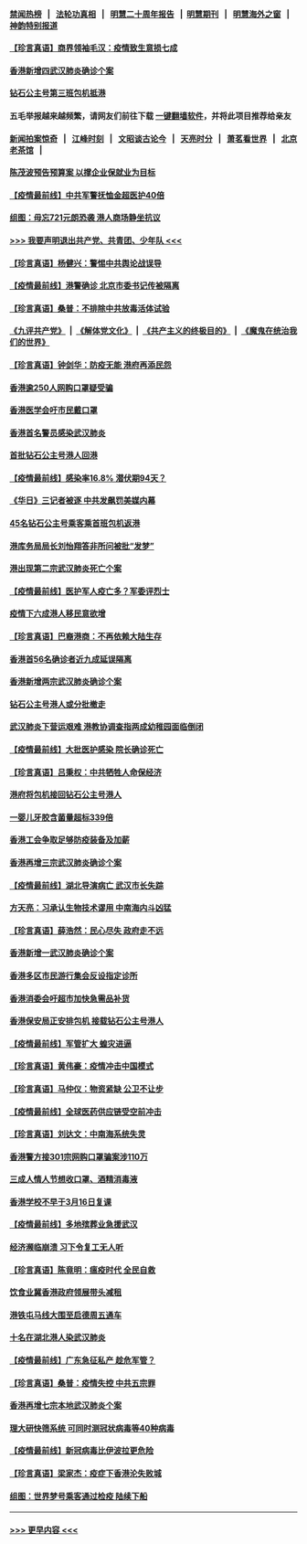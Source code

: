 #### [禁闻热榜](热点新闻.md?=0)  &nbsp;&nbsp;|&nbsp;&nbsp; [法轮功真相](https://github.com/gfw-breaker/truth/blob/master/README.md?=0) &nbsp;&nbsp;|&nbsp;&nbsp; [明慧二十周年报告](https://github.com/gfw-breaker/mh-reports/blob/master/README.md?=0) &nbsp;&nbsp;|&nbsp;&nbsp;[明慧期刊](https://github.com/gfw-breaker/mh-qikan) &nbsp;&nbsp;|&nbsp;&nbsp; [明慧海外之窗](https://github.com/gfw-breaker/mh-news/blob/master/README.md?=0) &nbsp;&nbsp;|&nbsp;&nbsp; [神韵特别报道](https://github.com/gfw-breaker/mh-news/blob/master/shenyun.md?=0)
#### [【珍言真语】商界领袖毛汉：疫情致生意损七成](../pages/nsc415/n11890348.md?t=02241531) 
#### [香港新增四武汉肺炎确诊个案](../pages/nsc415/n11890610.md?t=02241531) 
#### [钻石公主号第三班包机抵港](../pages/nsc415/n11890645.md?t=02241531) 
#### 五毛举报越来越频繁，请网友们前往下载 [一键翻墙软件](https://github.com/gfw-breaker/ssr-accounts)，并将此项目推荐给亲友
#### [新闻拍案惊奇](https://github.com/gfw-breaker/banned-news/blob/master/pages/link4.md) &nbsp;&nbsp;|&nbsp;&nbsp; [江峰时刻](https://github.com/gfw-breaker/banned-news/blob/master/pages/link4.md) &nbsp;&nbsp;|&nbsp;&nbsp; [文昭谈古论今](https://github.com/gfw-breaker/banned-news/blob/master/pages/link4.md) &nbsp;&nbsp;|&nbsp;&nbsp; [天亮时分](https://github.com/gfw-breaker/banned-news/blob/master/pages/link4.md) &nbsp;&nbsp;|&nbsp;&nbsp; [萧茗看世界](https://github.com/gfw-breaker/banned-news/blob/master/pages/link4.md) &nbsp;&nbsp;|&nbsp;&nbsp; [北京老茶馆](https://github.com/gfw-breaker/banned-news/blob/master/pages/link4.md) &nbsp;&nbsp;|&nbsp;&nbsp; 
#### [陈茂波预告预算案 以撑企业保就业为目标](../pages/nsc415/n11890574.md?t=02241531) 
#### [【疫情最前线】中共军警抚恤金超医护40倍](../pages/nsc415/n11890458.md?t=02241531) 
#### [组图：毋忘721元朗恐袭 港人商场静坐抗议](../pages/nsc415/n11876882.md?t=02241531) 
#### [>>> 我要声明退出共产党、共青团、少年队 <<<](https://github.com/begood0513/goodnews/blob/master/quit/letter.md) 
#### [【珍言真语】杨健兴：警惕中共舆论战误导](../pages/nsc415/n11888131.md?t=02241531) 
#### [【疫情最前线】港警确诊 北京市委书记传被隔离](../pages/nsc415/n11886872.md?t=02241531) 
#### [【珍言真语】桑普：不排除中共放毒活体试验](../pages/nsc415/n11886832.md?t=02241531) 
#### [《九评共产党》](https://github.com/begood0513/9ping.md/blob/master/README.md) &nbsp;|&nbsp; [《解体党文化》](../../../../jtdwh.md/blob/master/README.md)  &nbsp;|&nbsp; [《共产主义的终极目的》](../../../../gczydzjmd.md/blob/master/README.md) &nbsp;|&nbsp; [《魔鬼在统治我们的世界》](../../../../mgztzwmdsj.md/blob/master/README.md) 
#### [【珍言真语】钟剑华：防疫无能 港府再添民怨](../pages/nsc415/n11884504.md?t=02241531) 
#### [香港逾250人网购口罩疑受骗](../pages/nsc415/n11884388.md?t=02241531) 
#### [香港医学会吁市民戴口罩](../pages/nsc415/n11884367.md?t=02241531) 
#### [香港首名警员感染武汉肺炎](../pages/nsc415/n11884357.md?t=02241531) 
#### [首批钻石公主号港人回港](../pages/nsc415/n11884333.md?t=02241531) 
#### [【疫情最前线】感染率16.8% 潜伏期94天？](../pages/nsc415/n11884256.md?t=02241531) 
#### [《华日》三记者被逐 中共发飙罚美媒内幕](../pages/nsc415/n11884184.md?t=02241531) 
#### [45名钻石公主号乘客乘首班包机返港](../pages/nsc415/n11881770.md?t=02241531) 
#### [港库务局局长刘怡翔答非所问被批“发梦”](../pages/nsc415/n11881752.md?t=02241531) 
#### [港出现第二宗武汉肺炎死亡个案](../pages/nsc415/n11881736.md?t=02241531) 
#### [【疫情最前线】医护军人疫亡多？军委评烈士](../pages/nsc415/n11881655.md?t=02241531) 
#### [疫情下六成港人移民意欲增](../pages/nsc415/n11881699.md?t=02241531) 
#### [【珍言真语】巴裔港商：不再依赖大陆生存](../pages/nsc415/n11881126.md?t=02241531) 
#### [香港首56名确诊者近九成延误隔离](../pages/nsc415/n11879079.md?t=02241531) 
#### [香港新增两宗武汉肺炎确诊个案](../pages/nsc415/n11879064.md?t=02241531) 
#### [钻石公主号港人或分批撤走](../pages/nsc415/n11879029.md?t=02241531) 
#### [武汉肺炎下营运艰难 港教协调查指两成幼稚园面临倒闭](../pages/nsc415/n11878989.md?t=02241531) 
#### [【疫情最前线】大批医护感染 院长确诊死亡](../pages/nsc415/n11878595.md?t=02241531) 
#### [【珍言真语】吕秉权：中共牺牲人命保经济](../pages/nsc415/n11878390.md?t=02241531) 
#### [港府将包机接回钻石公主号港人](../pages/nsc415/n11876352.md?t=02241531) 
#### [一婴儿牙胶含菌量超标339倍](../pages/nsc415/n11876336.md?t=02241531) 
#### [香港工会争取足够防疫装备及加薪](../pages/nsc415/n11876313.md?t=02241531) 
#### [香港再增三宗武汉肺炎确诊个案](../pages/nsc415/n11876297.md?t=02241531) 
#### [【疫情最前线】湖北导演病亡 武汉市长失踪](../pages/nsc415/n11876272.md?t=02241531) 
#### [方天亮：习承认生物技术谬用 中南海内斗凶猛](../pages/nsc415/n11873679.md?t=02241531) 
#### [【珍言真语】薛浩然：民心尽失 政府走不远](../pages/nsc415/n11875838.md?t=02241531) 
#### [香港新增一武汉肺炎确诊个案](../pages/nsc415/n11874044.md?t=02241531) 
#### [香港多区市民游行集会反设指定诊所](../pages/nsc415/n11874017.md?t=02241531) 
#### [香港消委会吁超市加快急需品补货](../pages/nsc415/n11874003.md?t=02241531) 
#### [香港保安局正安排包机 接载钻石公主号港人](../pages/nsc415/n11873932.md?t=02241531) 
#### [【疫情最前线】军管扩大 蝗灾进逼](../pages/nsc415/n11873780.md?t=02241531) 
#### [【珍言真语】黄伟豪：疫情冲击中国模式](../pages/nsc415/n11873482.md?t=02241531) 
#### [【珍言真语】马仲仪：物资紧缺 公卫不让步](../pages/nsc415/n11872315.md?t=02241531) 
#### [【疫情最前线】全球医药供应链受空前冲击](../pages/nsc415/n11869614.md?t=02241531) 
#### [【珍言真语】刘达文：中南海系统失灵](../pages/nsc415/n11869465.md?t=02241531) 
#### [香港警方接301宗网购口罩骗案涉110万](../pages/nsc415/n11867572.md?t=02241531) 
#### [三成人情人节想收口罩、酒精消毒液](../pages/nsc415/n11867523.md?t=02241531) 
#### [香港学校不早于3月16日复课](../pages/nsc415/n11867498.md?t=02241531) 
#### [【疫情最前线】多地殡葬业急援武汉](../pages/nsc415/n11866914.md?t=02241531) 
#### [经济濒临崩溃 习下令复工无人听](../pages/nsc415/n11867269.md?t=02241531) 
#### [【珍言真语】陈竟明：瘟疫时代 全民自救](../pages/nsc415/n11866765.md?t=02241531) 
#### [饮食业冀香港政府领展带头减租](../pages/nsc415/n11864876.md?t=02241531) 
#### [港铁屯马线大围至启德周五通车](../pages/nsc415/n11864842.md?t=02241531) 
#### [十名在湖北港人染武汉肺炎](../pages/nsc415/n11864807.md?t=02241531) 
#### [【疫情最前线】广东急征私产 趁危军管？](../pages/nsc415/n11864205.md?t=02241531) 
#### [【珍言真语】桑普：疫情失控 中共五宗罪](../pages/nsc415/n11864157.md?t=02241531) 
#### [香港再增七宗本地武汉肺炎个案](../pages/nsc415/n11862405.md?t=02241531) 
#### [理大研快筛系统 可同时测冠状病毒等40种病毒](../pages/nsc415/n11862376.md?t=02241531) 
#### [【疫情最前线】新冠病毒比伊波拉更危险](../pages/nsc415/n11862199.md?t=02241531) 
#### [【珍言真语】梁家杰：疫症下香港沦失败城](../pages/nsc415/n11861588.md?t=02241531) 
#### [组图：世界梦号乘客通过检疫 陆续下船](../pages/nsc415/n11858302.md?t=02241531) 

----
#### [ >>> 更早内容 <<< ](../indexes/nsc415-earlier.md)
